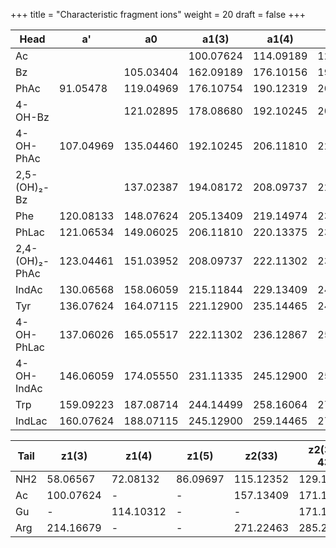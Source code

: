 +++
title = "Characteristic fragment ions"
weight = 20
draft = false
+++

| Head           | a'        | a0        | a1(3)     | a1(4)     | a1(5)     | a1(Asn)   |
|----------------|-----------|-----------|-----------|-----------|-----------|-----------|
| Ac             |           |           | 100.07624 | 114.09189 | 128.10754 | 157.06132 |
| Bz             |           | 105.03404 | 162.09189 | 176.10156 | 190.12319 | 219.07697 |
| PhAc           | 91.05478  | 119.04969 | 176.10754 | 190.12319 | 204.13884 | 233.09262 |
| 4-OH-Bz        |           | 121.02895 | 178.08680 | 192.10245 | 206.11810 | 235.07188 |
| 4-OH-PhAc      | 107.04969 | 135.04460 | 192.10245 | 206.11810 | 220.13375 | 249.08753 |
| 2,5-(OH)₂-Bz   |           | 137.02387 | 194.08172 | 208.09737 | 222.11302 | 251.06680 |
| Phe            | 120.08133 | 148.07624 | 205.13409 | 219.14974 | 233.16539 | 262.11917 |
| PhLac          | 121.06534 | 149.06025 | 206.11810 | 220.13375 | 234.14940 | 263.10318 |
| 2,4-(OH)₂-PhAc | 123.04461 | 151.03952 | 208.09737 | 222.11302 | 236.12867 | 265.08245 |
| IndAc          | 130.06568 | 158.06059 | 215.11844 | 229.13409 | 243.14974 | 272.10352 |
| Tyr            | 136.07624 | 164.07115 | 221.12900 | 235.14465 | 249.16030 | 278.11408 |
| 4-OH-PhLac     | 137.06026 | 165.05517 | 222.11302 | 236.12867 | 250.14432 | 279.09810 |
| 4-OH-IndAc     | 146.06059 | 174.05550 | 231.11335 | 245.12900 | 259.14465 | 288.09843 |
| Trp            | 159.09223 | 187.08714 | 244.14499 | 258.16064 | 272.17629 | 301.13007 |
| IndLac         | 160.07624 | 188.07115 | 245.12900 | 259.14465 | 273.16030 | 302.11408 |

| Tail | z1(3)     | z1(4)     | z1(5)    | z2(33)    | z2(34 / 43) |
|------|-----------|-----------|----------|-----------|-------------|
| NH2  | 58.06567  | 72.08132  | 86.09697 | 115.12352 | 129.12917   |
| Ac   | 100.07624 | -         | -        | 157.13409 | 171.14974   |
| Gu   | -         | 114.10312 | -        | -         | 171.16097   |
| Arg  | 214.16679 | -         | -        | 271.22463 | 285.24028   |
